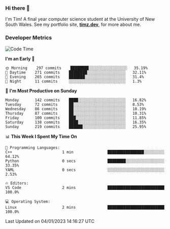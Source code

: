 ### Hi there 👋

I'm Tim! A final year computer science student at the University of New South
Wales. See my portfolio site, <strong><a href="https://timz.dev">timz.dev</a></strong>,
for more about me.

### Developer Metrics

<!-- [![Top Languages](https://github-readme-stats.vercel.app/api/wakatime?username=Tymotex&langs_count=5&custom_title=Top%205%20Languages&hide=Other&theme=material-palenight)](https://github.com/anuraghazra/github-readme-stats) -->

<!--START_SECTION:waka-->
![Code Time](http://img.shields.io/badge/Code%20Time-1%2C124%20hrs%2047%20mins-blue)

**I'm an Early 🐤** 

```text
🌞 Morning    297 commits    ████████░░░░░░░░░░░░░░░░░   35.19% 
🌆 Daytime    271 commits    ████████░░░░░░░░░░░░░░░░░   32.11% 
🌃 Evening    265 commits    ███████░░░░░░░░░░░░░░░░░░   31.4% 
🌙 Night      11 commits     ░░░░░░░░░░░░░░░░░░░░░░░░░   1.3%

```
📅 **I'm Most Productive on Sunday** 

```text
Monday       142 commits    ████░░░░░░░░░░░░░░░░░░░░░   16.82% 
Tuesday      72 commits     ██░░░░░░░░░░░░░░░░░░░░░░░   8.53% 
Wednesday    86 commits     ██░░░░░░░░░░░░░░░░░░░░░░░   10.19% 
Thursday     87 commits     ██░░░░░░░░░░░░░░░░░░░░░░░   10.31% 
Friday       100 commits    ███░░░░░░░░░░░░░░░░░░░░░░   11.85% 
Saturday     138 commits    ████░░░░░░░░░░░░░░░░░░░░░   16.35% 
Sunday       219 commits    ██████░░░░░░░░░░░░░░░░░░░   25.95%

```


📊 **This Week I Spent My Time On** 

```text
💬 Programming Languages: 
C++                      1 min               ████████████████░░░░░░░░░   64.12% 
Python                   0 secs              ████████░░░░░░░░░░░░░░░░░   33.35% 
YAML                     0 secs              ░░░░░░░░░░░░░░░░░░░░░░░░░   2.53%

🔥 Editors: 
VS Code                  2 mins              █████████████████████████   100.0%

💻 Operating System: 
Linux                    2 mins              █████████████████████████   100.0%

```


 Last Updated on 04/01/2023 14:16:27 UTC
<!--END_SECTION:waka-->

<!-- [![Tymotex's GitHub stats](https://github-readme-stats.vercel.app/api?username=Tymotex)](https://github.com/anuraghazra/github-readme-stats) -->
